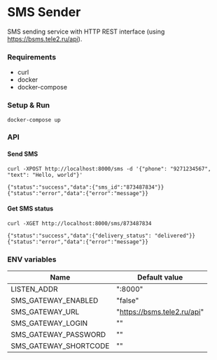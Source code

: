# SMS Sender
SMS sending service with HTTP REST interface (using https://bsms.tele2.ru/api).

### Requirements
  * curl
  * docker
  * docker-compose

### Setup & Run
    docker-compose up

### API

#### Send SMS
    curl -XPOST http://localhost:8000/sms -d '{"phone": "9271234567", "text": "Hello, world"}'

    {"status":"success","data":{"sms_id":"873487834"}}
    {"status":"error","data":{"error":"message"}}

#### Get SMS status
    curl -XGET http://localhost:8000/sms/873487834

    {"status":"success","data":{"delivery_status": "delivered"}}
    {"status":"error","data":{"error":"message"}}

### ENV variables

| Name                   | Default value               |
|------------------------|-----------------------------|
| LISTEN_ADDR            | ":8000"                     |
| SMS_GATEWAY_ENABLED    | "false"                     |
| SMS_GATEWAY_URL        | "https://bsms.tele2.ru/api" |
| SMS_GATEWAY_LOGIN      | ""                          |
| SMS_GATEWAY_PASSWORD   | ""                          |
| SMS_GATEWAY_SHORTCODE  | ""                          |
